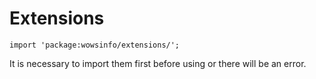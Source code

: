 # Extensions
~~~
import 'package:wowsinfo/extensions/';
~~~

It is necessary to import them first before using or there will be an error.
